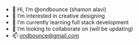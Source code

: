 - 👋 Hi, I’m @ondbounce (shamon alavi)
- 👀 I’m interested in creative designing
- 🌱 I’m currently learning full stack development
- 💞️ I’m looking to collaborate on (will be updating)
- 📫 ondbounce@gmail.com

<!---
ondbounce/ondbounce is a ✨ special ✨ repository because its `README.md` (this file) appears on your GitHub profile.
You can click the Preview link to take a look at your changes.
--->
